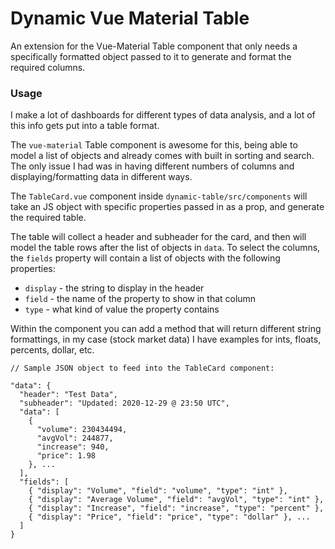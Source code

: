 # Dynamic Vue Material Table

An extension for the Vue-Material Table component that only needs a specifically formatted object passed to it to generate and format the required columns.

### Usage

I make a lot of dashboards for different types of data analysis, and a lot of this info gets put into a table format.

The `vue-material` Table component is awesome for this, being able to model a list of objects and already comes with built in sorting and search. The only issue I had was in having different numbers of columns and displaying/formatting data in different ways.

The `TableCard.vue` component inside `dynamic-table/src/components` will take an JS object with specific properties passed in as a prop, and generate the required table.

The table will collect a header and subheader for the card, and then will model the table rows after the list of objects in ```data```. To select the columns, the ```fields``` property will contain a list of objects with the following properties:

- ```display``` - the string to display in the header
- ```field``` - the name of the property to show in that column
- ```type``` - what kind of value the property contains

Within the component you can add a method that will return different string formattings, in my case (stock market data) I have examples for ints, floats, percents, dollar, etc.

```
// Sample JSON object to feed into the TableCard component:

"data": {
  "header": "Test Data",
  "subheader": "Updated: 2020-12-29 @ 23:50 UTC",
  "data": [
    {
      "volume": 230434494,
      "avgVol": 244877,
      "increase": 940,
      "price": 1.98
    }, ...
  ],
  "fields": [
    { "display": "Volume", "field": "volume", "type": "int" },
    { "display": "Average Volume", "field": "avgVol", "type": "int" },
    { "display": "Increase", "field": "increase", "type": "percent" },
    { "display": "Price", "field": "price", "type": "dollar" }, ...
  ]
}
```

